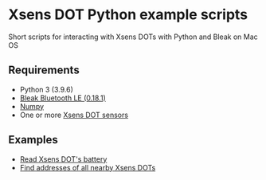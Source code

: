 # Xsens DOT Python example scripts

Short scripts for interacting with Xsens DOTs with Python and Bleak on Mac OS

## Requirements

* Python 3 (3.9.6)
* [Bleak Bluetooth LE (0.18.1)](https://github.com/hbldh/bleak)
* [Numpy](https://numpy.org/)
* One or more [Xsens DOT sensors](https://www.xsens.com/xsens-dot)

## Examples

* [Read Xsens DOT's battery](https://github.com/protobioengineering/xsens-dot-python-examples/blob/main/read_battery.py)
* [Find addresses of all nearby Xsens DOTs](https://github.com/protobioengineering/xsens-dot-python-examples/blob/main/find_xsens_dots.py)